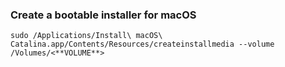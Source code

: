 ### Create a bootable installer for macOS
`sudo /Applications/Install\ macOS\ Catalina.app/Contents/Resources/createinstallmedia --volume /Volumes/<**VOLUME**>`